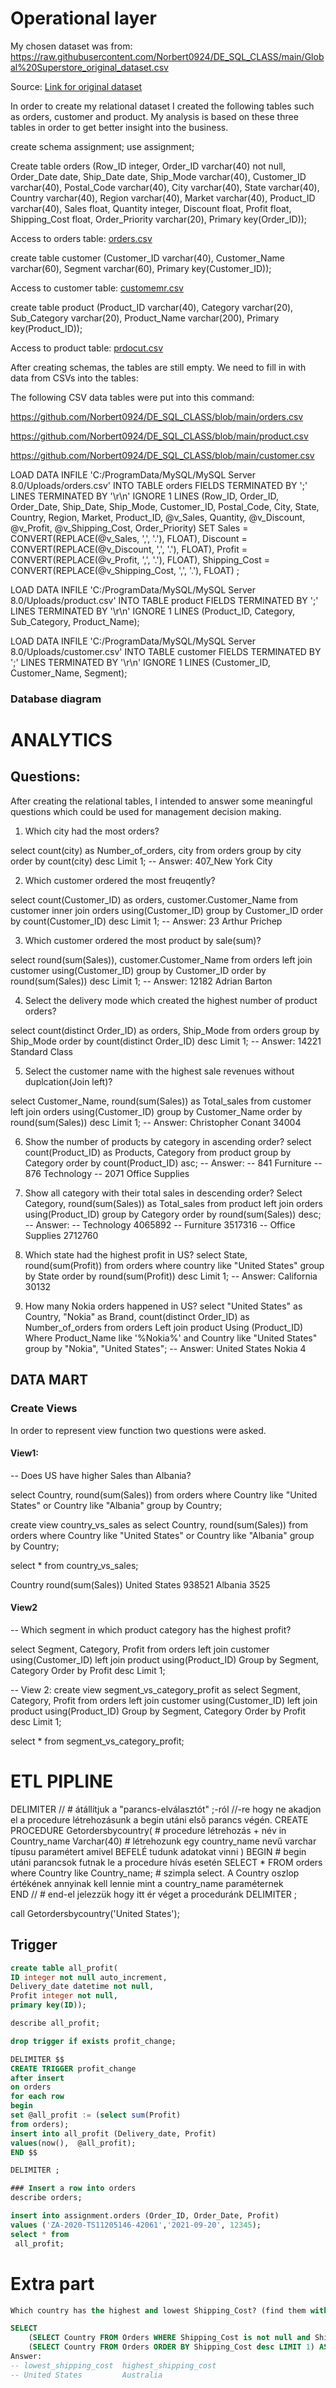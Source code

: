 # Operational layer

My chosen dataset was from: https://raw.githubusercontent.com/Norbert0924/DE_SQL_CLASS/main/Global%20Superstore_original_dataset.csv

Source: [Link for original dataset](https://data.world/tableauhelp/superstore-data-sets)



In order to create my relational dataset I created the following tables such as orders, customer and product. My analysis is based on these three tables in order to get better insight into the business.

create schema assignment;
use assignment;

Create table orders
(Row_ID integer, 
Order_ID varchar(40) not null,
Order_Date date,
Ship_Date date,
Ship_Mode varchar(40),
Customer_ID varchar(40),
Postal_Code varchar(40),
City varchar(40),
State varchar(40),
Country varchar(40),
Region varchar(40),
Market varchar(40),
Product_ID varchar(40),
Sales float,
Quantity integer,
Discount float,
Profit float,
Shipping_Cost float,
Order_Priority varchar(20), 
Primary key(Order_ID));

Access to orders table: 
[orders.csv](https://github.com/Norbert0924/DE_SQL_CLASS/blob/main/orders.csv)

create table customer
(Customer_ID varchar(40),
Customer_Name varchar(60),
Segment varchar(60),
Primary key(Customer_ID));

Access to customer table:
[customemr.csv](https://github.com/Norbert0924/DE_SQL_CLASS/blob/main/customer.csv)


create table product
(Product_ID varchar(40),
Category varchar(20),
Sub_Category varchar(20),
Product_Name varchar(200),
Primary key(Product_ID));

Access to product table:
[prdocut.csv](https://github.com/Norbert0924/DE_SQL_CLASS/blob/main/product.csv)

After creating schemas, the tables are still empty. We need to fill in with data from CSVs into the tables:

The following CSV data tables were put into this command:


https://github.com/Norbert0924/DE_SQL_CLASS/blob/main/orders.csv

https://github.com/Norbert0924/DE_SQL_CLASS/blob/main/product.csv

https://github.com/Norbert0924/DE_SQL_CLASS/blob/main/customer.csv


LOAD DATA INFILE 'C:/ProgramData/MySQL/MySQL Server 8.0/Uploads/orders.csv'
INTO TABLE orders
FIELDS TERMINATED BY ';'
LINES TERMINATED BY '\r\n'
IGNORE 1 LINES
(Row_ID, Order_ID, Order_Date, Ship_Date, Ship_Mode, Customer_ID, Postal_Code, City, State, Country, Region, Market, Product_ID, @v_Sales, Quantity, @v_Discount, @v_Profit, @v_Shipping_Cost, Order_Priority)
SET
Sales = CONVERT(REPLACE(@v_Sales, ',', '.'), FLOAT),
Discount = CONVERT(REPLACE(@v_Discount, ',', '.'), FLOAT),
Profit = CONVERT(REPLACE(@v_Profit, ',', '.'), FLOAT),
Shipping_Cost = CONVERT(REPLACE(@v_Shipping_Cost, ',', '.'), FLOAT)
;

LOAD DATA INFILE 'C:/ProgramData/MySQL/MySQL Server 8.0/Uploads/product.csv'
INTO TABLE product
FIELDS TERMINATED BY ';'
LINES TERMINATED BY '\r\n'
IGNORE 1 LINES
(Product_ID, Category, Sub_Category, Product_Name);

LOAD DATA INFILE 'C:/ProgramData/MySQL/MySQL Server 8.0/Uploads/customer.csv'
INTO TABLE customer
FIELDS TERMINATED BY ';'
LINES TERMINATED BY '\r\n'
IGNORE 1 LINES
(Customer_ID, Customer_Name, Segment);

### Database diagram



# ANALYTICS

## Questions:

After creating the relational tables, I intended to answer some meaningful questions which could be used for management decision making.


1. Which city had the most orders?

select count(city) as Number_of_orders, city
from orders
group by city
order by count(city) desc
Limit 1;
-- Answer: 407_New York City 

2. Which customer ordered the most freuqently?

select count(Customer_ID) as orders, customer.Customer_Name
from customer
inner join orders
using(Customer_ID)
group by Customer_ID
order by count(Customer_ID) desc
Limit 1;
-- Answer: 23 Arthur Prichep

3. Which customer ordered the most product by sale(sum)?

select round(sum(Sales)), customer.Customer_Name
from orders
left join customer
using(Customer_ID)
group by Customer_ID
order by round(sum(Sales)) desc
Limit 1;
-- Answer:  12182	Adrian Barton

4. Select the delivery mode which created the highest number of product orders?

select count(distinct Order_ID) as orders, Ship_Mode
from orders
group by Ship_Mode
order by count(distinct Order_ID) desc
Limit 1;
-- Answer:  14221	Standard Class

5. Select the customer name with the highest sale revenues without duplcation(Join left)?

select Customer_Name, round(sum(Sales)) as Total_sales
from customer
left join orders
using(Customer_ID)
group by Customer_Name
order by round(sum(Sales)) desc
Limit 1;
-- Answer: Christopher Conant	34004

6. Show the number of products by category in ascending order?
select count(Product_ID) as Products, Category
from product
group by Category
order by count(Product_ID) asc;
-- Answer: 
-- 841	Furniture
-- 876	Technology
-- 2071	Office Supplies

7. Show all category with their total sales in descending order?
Select Category, round(sum(Sales)) as Total_sales
from product
left join orders
using(Product_ID)
group by Category
order by round(sum(Sales)) desc;
-- Answer: 
-- Technology	4065892
-- Furniture	3517316
-- Office Supplies	2712760

8. Which state had the highest profit in US?
select State, round(sum(Profit))
from orders
where country like "United States"
group by State
order by round(sum(Profit)) desc
Limit 1;
-- Answer: California	30132

9. How many Nokia orders happened in US?
select "United States" as Country, "Nokia" as Brand, count(distinct Order_ID) as Number_of_orders
from orders
Left join product
Using (Product_ID)
Where Product_Name like '%Nokia%' and Country like "United States"
group by "Nokia", "United States";
-- Answer: United States	Nokia	4


## 


## DATA MART 
### Create Views

In order to represent view function two questions were asked. 

#### View1:
-- Does US have higher Sales than Albania?

select Country, round(sum(Sales))
from orders
where Country like "United States"  or Country like "Albania"
group by Country;

create view country_vs_sales
as select Country, round(sum(Sales))
from orders
where Country like "United States"  or Country like "Albania"
group by Country;

select *  from country_vs_sales;

Country         round(sum(Sales))
United States	938521
Albania	        3525

#### View2
-- Which segment in which product category has the highest profit?

select Segment, Category, Profit
from orders
left join customer
using(Customer_ID)
left join product
using(Product_ID)
Group by Segment, Category
Order by Profit desc
Limit 1;

-- View 2:
create view segment_vs_category_profit
as select Segment, Category, Profit
from orders
left join customer
using(Customer_ID)
left join product
using(Product_ID)
Group by Segment, Category
Order by Profit desc
Limit 1;

select * from segment_vs_category_profit;

# ETL PIPLINE

DELIMITER //                               # átállítjuk a "parancs-elválasztót" ;-ról //-re hogy ne akadjon el a procedure létrehozásunk a begin utáni első parancs végén.
CREATE PROCEDURE Getordersbycountry(       # procedure létrehozás + név
in Country_name Varchar(40)                # létrehozunk egy country_name nevű varchar típusu paramétert amivel BEFELÉ tudunk adatokat vinni
)
BEGIN                                      # begin utáni parancsok futnak le a procedure hívás esetén
	SELECT 
    *
    FROM orders
    where Country like Country_name;       # szimpla select. A Country oszlop értékének annyinak kell lennie mint a country_name paraméternek  
END //                                     # end-el jelezzük hogy itt ér véget a proceduránk
DELIMITER ;       


call Getordersbycountry('United States');

## Trigger


```sql
create table all_profit(
ID integer not null auto_increment,
Delivery_date datetime not null,
Profit integer not null,
primary key(ID));

describe all_profit;

drop trigger if exists profit_change;

DELIMITER $$
CREATE TRIGGER profit_change
after insert 
on orders 
for each row 
begin 
set @all_profit := (select sum(Profit)
from orders);
insert into all_profit (Delivery_date, Profit)
values(now(),  @all_profit);
END $$

DELIMITER ;

### Insert a row into orders
describe orders;

insert into assignment.orders (Order_ID, Order_Date, Profit)
values ('ZA-2020-TS11205146-42061','2021-09-20', 12345);
select * from
 all_profit;
```

# Extra part

```sql
Which country has the highest and lowest Shipping_Cost? (find them with only one select command)

SELECT
	(SELECT Country FROM Orders WHERE Shipping_Cost is not null and Shipping_Cost <> 0 ORDER BY Shipping_Cost asc LIMIT 1) AS lowest_shipping_cost,
    (SELECT Country FROM Orders ORDER BY Shipping_Cost desc LIMIT 1) AS highest_shipping_cost;
Answer:
-- lowest_shipping_cost  highest_shipping_cost
-- United States         Australia

```










